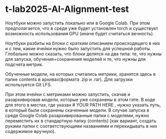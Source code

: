 # t-lab2025-AI-Alignment-test
Ноутбуки можно запустить локально или в Google Colab. При этом предполагается, что в среде уже будет установлен torch и существует возможность использования GPU (иначе будет считаться вечность).

Ноутбуки разбиты на блоки с кратким описанием происходящего в них и с тем, какие ячейки нужно было запустить для успешной работы. Глобально можно сказать, что блоки делятся на два типа: те, что нужны для запуска, обучения+сохранения моделей и те, что нужны для подсчета метрик. 

Обученные модели, на которых считались метрики, хранятся здесь в папке contents в архивах(формата .zip и .rar). Для загрузки используется Git LFS.

При этом ячейки с метриками можно запустить, скачав и разархивировав модели, которые уже сохранены в этом гите. В коде для этого в местах, где указан # YOUR PATH HERE , нужно указать путь, в который были сохранены скаченные модели. В случае запуска в среде Google Colab разархивированные папки с моделями, нужно переместить их в стандартную папку (contents) [как вариант, создать руками папки с соответствующими названиями и перекидывать в них содержимое вручную).
